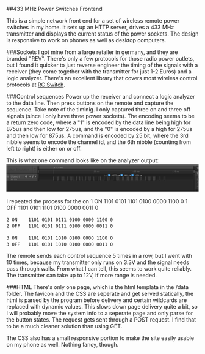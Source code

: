 ##433 MHz Power Switches Frontend

This is a simple network front end for a set of wireless remote power switches in my home. It sets up an HTTP server, drives a 433 MHz transmitter and displays the current status of the power sockets. The design is responsive to work on phones as well as desktop computers.

###Sockets
I got mine from a large retailer in germany, and they are branded "REV". There's only a few protocols for those radio power outlets, but I found it quicker to just reverse engineer the timing of the signals with a receiver (they come together with the transmitter for just 1-2 Euros) and a logic analyzer. There's an excellent library that covers most wireless control protocols at [RC Switch](https://github.com/sui77/rc-switch).

###Control sequences
Power up the receiver and connect a logic analyzer to the data line. Then press buttons on the remote and capture the sequence. Take note of the timinig. I only captured three on and three off signals (since I only have three power sockets). The encoding seems to be a return zero code, where a "1" is encoded by the data line being high for 875us and then low for 275us, and the "0" is encoded by a high for 275us and then low for 875us. A command is encoded by 25 bit, where the 3rd nibble
seems to encode the channel id, and the 6th nibble (counting from left to right) is either on or off.

This is what one command looks like on the analyzer output:
![Sample trace output](/images/trace_1_on.png)

I repeated the process for the on 
    1 ON    1101 0101 1101 0100 0000 1100 0
    1 OFF   1101 0101 1101 0100 0000 0011 0

    2 ON    1101 0101 0111 0100 0000 1100 0
    2 OFF   1101 0101 0111 0100 0000 0011 0

    3 ON    1101 0101 1010 0100 0000 1100 0
    3 OFF   1101 0101 1010 0100 0000 0011 0

The remote sends each control sequence 5 times in a row, but I went with 10 times, because my transmitter only runs on 3.3V and the signal needs pass through walls. From what I can tell, this seems to work quite reliably. The transmitter can take up to 12V, if more range is needed.

###HTML
There's only one page, which is the html templata in the /data folder. The favicon and the CSS are seperate and get served statically, the html is parsed by the program before delivery and certain wildcards are replaced with dynamic values. This slows down page delivery quite a bit, so I will probably move the system info to a seperate page and only parse for the button states. The request gets sent through a POST request. I find that to be a much cleaner solution than using GET.

The CSS also has a small responsive portion to make the site easily usable on my phone as well. Nothing fancy, though.
